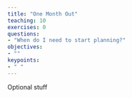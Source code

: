```yaml
---
title: "One Month Out"
teaching: 10
exercises: 0
questions:
- "When do I need to start planning?" 
objectives:
- ""
keypoints:
- " "
---
```


Optional stuff